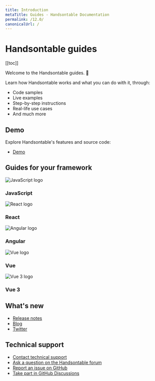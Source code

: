 ```yaml
---
title: Introduction
metaTitle: Guides - Handsontable Documentation
permalink: /12.0/
canonicalUrl: /
---
```


# Handsontable guides

[[toc]]

Welcome to the Handsontable guides. 👋

Learn how Handsontable works and what you can do with it, through:
- Code samples
- Live examples
- Step-by-step instructions
- Real-life use cases
- And much more

## Demo

Explore Handsontable's features and source code:

- [Demo](@/guides/getting-started/demo.md)

## Guides for your framework

<div class="row-items-container">
  <Link href="/docs/12.0/binding-to-data/" hide-latest-version class="row-item">
    <img class="integration-framework-logo" src="/docs/12.0/img/pages/introduction/javascript.svg" alt="JavaScript logo" />
      <h3>JavaScript</h3>
  </Link>
  <Link href="/docs/12.0/react-simple-example/" hide-latest-version class="row-item">
    <img class="integration-framework-logo" src="/docs/12.0/img/pages/introduction/react.svg" alt="React logo" />
      <h3>React</h3>
  </Link>
  <Link href="/docs/12.0/angular-simple-example/" hide-latest-version class="row-item">
    <img class="integration-framework-logo" src="/docs/12.0/img/pages/introduction/angular.svg" alt="Angular logo" />
      <h3>Angular</h3>
  </Link>
  <Link href="/docs/12.0/vue-simple-example/" hide-latest-version class="row-item">
    <img class="integration-framework-logo" src="/docs/12.0/img/pages/introduction/vue.svg" alt="Vue logo" />
      <h3>Vue</h3>
  </Link>
  <Link href="/docs/12.0/vue3-simple-example/" hide-latest-version class="row-item">
    <img class="integration-framework-logo" src="/docs/12.0/img/pages/introduction/vue.svg" alt="Vue 3 logo" />
      <h3>Vue 3</h3>
  </Link>
</div>

## What's new

- [Release notes](@/guides/upgrade-and-migration/release-notes.md)
- [Blog](https://handsontable.com/blog)
- [Twitter](https://twitter.com/handsontable)

## Technical support

- [Contact technical support](https://handsontable.com/contact?category=technical_support)
- [Ask a question on the Handsontable forum](https://forum.handsontable.com)
- [Report an issue on GitHub](https://github.com/handsontable/handsontable/issues)
- [Take part in GitHub Discussions](https://github.com/handsontable/handsontable/discussions)
